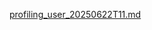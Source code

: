 [profiling_user_20250622T11.md](https://github.com/user-attachments/files/20851282/profiling_user_20250622T11.md)
